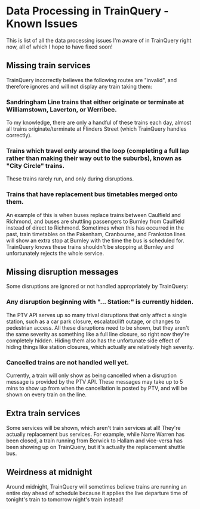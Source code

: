 # Data Processing in TrainQuery - Known Issues

This is list of all the data processing issues I'm aware of in TrainQuery right now, all of which I hope to have fixed soon!

## Missing train services

TrainQuery incorrectly believes the following routes are "invalid", and therefore ignores and will not display any train taking them:

### Sandringham Line trains that either originate or terminate at Williamstown, Laverton, or Werribee.

To my knowledge, there are only a handful of these trains each day, almost all trains originate/terminate at Flinders Street (which TrainQuery handles correctly).

### Trains which travel only around the loop (completing a full lap rather than making their way out to the suburbs), known as "City Circle" trains.

These trains rarely run, and only during disruptions.

### Trains that have replacement bus timetables merged onto them.

An example of this is when buses replace trains between Caulfield and Richmond, and buses are shuttling passengers to Burnley from Caulfield instead of direct to Richmond. Sometimes when this has occurred in the past, train timetables on the Pakenham, Cranbourne, and Frankston lines will show an extra stop at Burnley with the time the bus is scheduled for. TrainQuery knows these trains shouldn't be stopping at Burnley and unfortunately rejects the whole service.

## Missing disruption messages

Some disruptions are ignored or not handled appropriately by TrainQuery:

### Any disruption beginning with "... Station:" is currently hidden.

The PTV API serves up so many trival disruptions that only affect a single station, such as a car park closure, escalator/lift outage, or changes to pedestrian access. All these disruptions need to be shown, but they aren't the same severity as something like a full line closure, so right now they're completely hidden. Hiding them also has the unfortunate side effect of hiding things like station closures, which actually are relatively high severity.

### Cancelled trains are not handled well yet.

Currently, a train will only show as being cancelled when a disruption message is provided by the PTV API. These messages may take up to 5 mins to show up from when the cancellation is posted by PTV, and will be shown on every train on the line.

## Extra train services

Some services will be shown, which aren't train services at all! They're actually replacement bus services. For example, while Narre Warren has been closed, a train running from Berwick to Hallam and vice-versa has been showing up on TrainQuery, but it's actually the replacement shuttle bus.

## Weirdness at midnight

Around midnight, TrainQuery will sometimes believe trains are running an entire day ahead of schedule because it applies the live departure time of tonight's train to tomorrow night's train instead!
